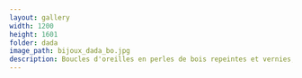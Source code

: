 ```yaml
---
layout: gallery
width: 1200
height: 1601
folder: dada
image_path: bijoux_dada_bo.jpg
description: Boucles d'oreilles en perles de bois repeintes et vernies, assemblage en laiton
---
```

